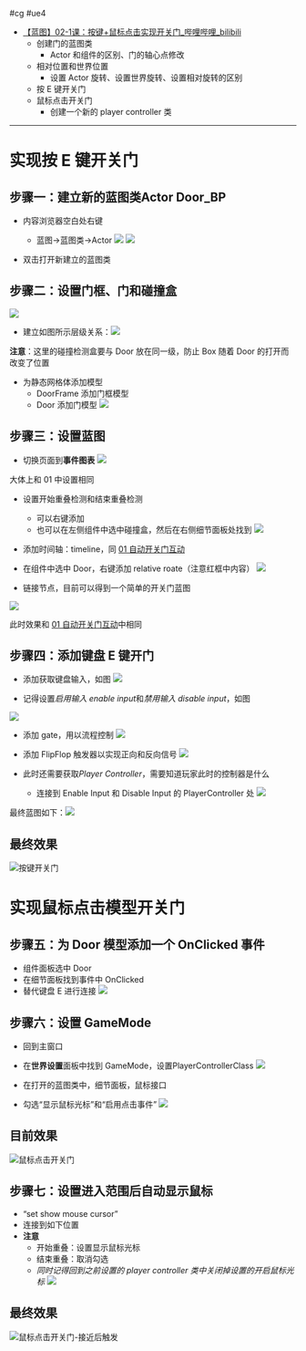 #cg #ue4 
- [【蓝图】02-1课：按键+鼠标点击实现开关门\_哔哩哔哩\_bilibili](https://www.bilibili.com/video/BV164411Y732?t=44.3&p=28)
	- 创建门的蓝图类
		- Actor 和组件的区别、门的轴心点修改
	- 相对位置和世界位置
		- 设置 Actor 旋转、设置世界旋转、设置相对旋转的区别
	- 按 E 键开关门
	- 鼠标点击开关门
		- 创建一个新的 player controller 类
---
# 实现按 E 键开关门
## 步骤一：建立新的蓝图类Actor Door_BP

- 内容浏览器空白处右键
	- 蓝图->蓝图类->Actor
![](img/Pasted%20image%2020240110211202.png)
![](img/Pasted%20image%2020240110211239.png)

- 双击打开新建立的蓝图类

## 步骤二：设置门框、门和碰撞盒

![](img/Pasted%20image%2020240110211337.png)

- 建立如图所示层级关系：![](img/Pasted%20image%2020240110211416.png)

**注意**：这里的碰撞检测盒要与 Door 放在同一级，防止 Box 随着 Door 的打开而改变了位置

- 为静态网格体添加模型
	- DoorFrame 添加门框模型
	- Door 添加门模型
![](img/Pasted%20image%2020240110211534.png)

## 步骤三：设置蓝图

- 切换页面到**事件图表**
![](img/Pasted%20image%2020240110211645.png)

大体上和 01 中设置相同

- 设置开始重叠检测和结束重叠检测
	- 可以右键添加
	- 也可以在左侧组件中选中碰撞盒，然后在右侧细节面板处找到
![](img/Pasted%20image%2020240110211820.png)

- 添加时间轴：timeline，同 [01 自动开关门互动](../蓝图%2001%20自动开关门互动/01%20自动开关门互动.md)
- 在组件中选中 Door，右键添加 relative roate（注意红框中内容）
![](img/Pasted%20image%2020240110212204.png)

- 链接节点，目前可以得到一个简单的开关门蓝图

![](img/Pasted%20image%2020240110212302.png)

此时效果和 [01 自动开关门互动](../蓝图%2001%20自动开关门互动/01%20自动开关门互动.md)中相同

## 步骤四：添加键盘 E 键开门

- 添加获取键盘输入，如图
![](img/Pasted%20image%2020240110212457.png)

- 记得设置*启用输入 enable input*和*禁用输入 disable input*，如图

![](img/Pasted%20image%2020240110212613.png)

- 添加 gate，用以流程控制
![](img/Pasted%20image%2020240110212702.png)

- 添加 FlipFlop 触发器以实现正向和反向信号
![](img/Pasted%20image%2020240110212837.png)
- 此时还需要获取*Player Controller*，需要知道玩家此时的控制器是什么
	- 连接到 Enable Input 和 Disable Input 的 PlayerController 处
![](img/Pasted%20image%2020240110212938.png)

最终蓝图如下：![](img/Pasted%20image%2020240110213149.png)

## 最终效果

![按键开关门](img/按键开关门.gif)

# 实现鼠标点击模型开关门

## 步骤五：为 Door 模型添加一个 OnClicked 事件

- 组件面板选中 Door
- 在细节面板找到事件中 OnClicked
- 替代键盘 E 进行连接
![](img/Pasted%20image%2020240110213822.png)

## 步骤六：设置 GameMode

- 回到主窗口
- 在**世界设置**面板中找到 GameMode，设置PlayerControllerClass
![](img/Pasted%20image%2020240110213959.png)

- 在打开的蓝图类中，细节面板，鼠标接口
- 勾选“显示鼠标光标”和“启用点击事件”
![](img/Pasted%20image%2020240110214109.png)

## 目前效果

![鼠标点击开关门](img/鼠标点击开关门.gif)

## 步骤七：设置进入范围后自动显示鼠标

- “set show mouse cursor”
- 连接到如下位置
- **注意**
	- 开始重叠：设置显示鼠标光标
	- 结束重叠：取消勾选
	- *同时记得回到之前设置的 player controller 类中关闭掉设置的开启鼠标光标*
![](img/Pasted%20image%2020240110214650.png)

## 最终效果

![鼠标点击开关门-接近后触发](img/鼠标点击开关门-接近后触发.gif)

